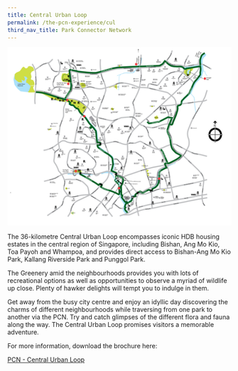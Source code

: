 ```yaml
---
title: Central Urban Loop
permalink: /the-pcn-experience/cul
third_nav_title: Park Connector Network
---
```

![Alt text for image on Isomer site](/images/Central%20Urban%20Loop.jpg)

The 36-kilometre Central Urban Loop encompasses iconic HDB housing estates in the central region of Singapore, including Bishan, Ang Mo Kio, Toa Payoh and Whampoa, and provides direct access to Bishan-Ang Mo Kio Park, Kallang Riverside Park and Punggol Park.

The Greenery amid the neighbourhoods provides you with lots of recreational options as well as opportunities to observe a myriad of wildlife up close. Plenty of hawker delights will tempt you to indulge in them.

Get away from the busy city centre and enjoy an idyllic day discovering the charms of different neighbourhoods while traversing from one park to another via the PCN. Try and catch glimpses of the different flora and fauna along the way. The Central Urban Loop promises visitors a memorable adventure.

For more information, download the brochure here:

[PCN - Central Urban Loop](/files/PCN%20CUL%20Brochure.pdf)
